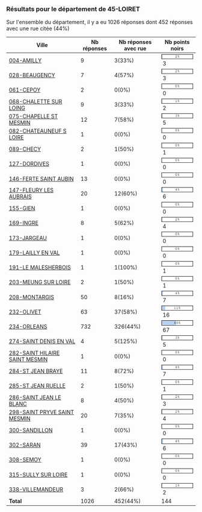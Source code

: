 ### Résultats pour le département de 45-LOIRET

Sur l'ensemble du département, il y a eu 1026 réponses dont 452 réponses avec une rue citée (44%)

| Ville | Nb réponses | Nb réponses avec rue | Nb points noirs |
|-------------|-------------|----------------------|-----------------|
|<a href='004-AMILLY.md'>004-AMILLY</a>|9|3(33%)|<img src="../../img/bar_2.gif" />&nbsp;3|
|<a href='028-BEAUGENCY.md'>028-BEAUGENCY</a>|7|4(57%)|<img src="../../img/bar_2.gif" />&nbsp;3|
|<a href='061-CEPOY.md'>061-CEPOY</a>|2|0(0%)|<img src="../../img/bar_0.gif" />&nbsp;0|
|<a href='068-CHALETTE SUR LOING.md'>068-CHALETTE SUR LOING</a>|9|3(33%)|<img src="../../img/bar_1.gif" />&nbsp;2|
|<a href='075-CHAPELLE ST MESMIN.md'>075-CHAPELLE ST MESMIN</a>|12|7(58%)|<img src="../../img/bar_3.gif" />&nbsp;5|
|<a href='082-CHATEAUNEUF S LOIRE.md'>082-CHATEAUNEUF S LOIRE</a>|1|0(0%)|<img src="../../img/bar_0.gif" />&nbsp;0|
|<a href='089-CHECY.md'>089-CHECY</a>|2|1(50%)|<img src="../../img/bar_0.gif" />&nbsp;1|
|<a href='127-DORDIVES.md'>127-DORDIVES</a>|1|0(0%)|<img src="../../img/bar_0.gif" />&nbsp;0|
|<a href='146-FERTE SAINT AUBIN.md'>146-FERTE SAINT AUBIN</a>|13|0(0%)|<img src="../../img/bar_0.gif" />&nbsp;0|
|<a href='147-FLEURY LES AUBRAIS.md'>147-FLEURY LES AUBRAIS</a>|20|12(60%)|<img src="../../img/bar_4.gif" />&nbsp;6|
|<a href='155-GIEN.md'>155-GIEN</a>|1|0(0%)|<img src="../../img/bar_0.gif" />&nbsp;0|
|<a href='169-INGRE.md'>169-INGRE</a>|8|5(62%)|<img src="../../img/bar_2.gif" />&nbsp;4|
|<a href='173-JARGEAU.md'>173-JARGEAU</a>|1|0(0%)|<img src="../../img/bar_0.gif" />&nbsp;0|
|<a href='179-LAILLY EN VAL.md'>179-LAILLY EN VAL</a>|1|0(0%)|<img src="../../img/bar_0.gif" />&nbsp;0|
|<a href='191-LE MALESHERBOIS.md'>191-LE MALESHERBOIS</a>|1|1(100%)|<img src="../../img/bar_0.gif" />&nbsp;1|
|<a href='203-MEUNG SUR LOIRE.md'>203-MEUNG SUR LOIRE</a>|2|1(50%)|<img src="../../img/bar_0.gif" />&nbsp;1|
|<a href='208-MONTARGIS.md'>208-MONTARGIS</a>|50|8(16%)|<img src="../../img/bar_4.gif" />&nbsp;7|
|<a href='232-OLIVET.md'>232-OLIVET</a>|63|37(58%)|<img src="../../img/bar_11.gif" />&nbsp;16|
|<a href='234-ORLEANS.md'>234-ORLEANS</a>|732|326(44%)|<img src="../../img/bar_46.gif" />&nbsp;67|
|<a href='274-SAINT DENIS EN VAL.md'>274-SAINT DENIS EN VAL</a>|4|5(125%)|<img src="../../img/bar_3.gif" />&nbsp;5|
|<a href='282-SAINT HILAIRE SAINT MESMIN.md'>282-SAINT HILAIRE SAINT MESMIN</a>|1|0(0%)|<img src="../../img/bar_0.gif" />&nbsp;0|
|<a href='284-ST JEAN BRAYE.md'>284-ST JEAN BRAYE</a>|11|8(72%)|<img src="../../img/bar_4.gif" />&nbsp;7|
|<a href='285-ST JEAN RUELLE.md'>285-ST JEAN RUELLE</a>|2|1(50%)|<img src="../../img/bar_0.gif" />&nbsp;1|
|<a href='286-SAINT JEAN LE BLANC.md'>286-SAINT JEAN LE BLANC</a>|8|4(50%)|<img src="../../img/bar_2.gif" />&nbsp;3|
|<a href='298-SAINT PRYVE SAINT MESMIN.md'>298-SAINT PRYVE SAINT MESMIN</a>|20|7(35%)|<img src="../../img/bar_2.gif" />&nbsp;4|
|<a href='300-SANDILLON.md'>300-SANDILLON</a>|1|0(0%)|<img src="../../img/bar_0.gif" />&nbsp;0|
|<a href='302-SARAN.md'>302-SARAN</a>|39|17(43%)|<img src="../../img/bar_4.gif" />&nbsp;6|
|<a href='308-SEMOY.md'>308-SEMOY</a>|1|0(0%)|<img src="../../img/bar_0.gif" />&nbsp;0|
|<a href='315-SULLY SUR LOIRE.md'>315-SULLY SUR LOIRE</a>|1|0(0%)|<img src="../../img/bar_0.gif" />&nbsp;0|
|<a href='338-VILLEMANDEUR.md'>338-VILLEMANDEUR</a>|3|2(66%)|<img src="../../img/bar_1.gif" />&nbsp;2|
| **Total** |1026|452(44%)|144|

